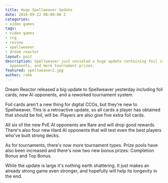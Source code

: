 ```yaml
---
title: Huge Spellweaver Update
date: 2016-09-22 00:00:00 Z
categories:
- video games
tags:
- video games
- ccg
- review
- spellweaver
- dream reactor
layout: post
description: Spellweaver just unvieled a huge update containing foil cards, new AI
  opponents, and more tournament prizes.
featured: spellweaver2.jpg
author: robk
---
```


Dream Reactor released a big update to Spellweaver yesterday including foil cards, new AI opponents, and a reworked tournament system.

Foil cards aren't a new thing for digital CCGs, but they're new to Spellweaver. This is a retroactive update, so all cards a player has obtained that should be foil, will be. Players are also give five extra foil cards.

All six of the new PvE AI opponents are Rare and will drop good rewards. There's also four new Hard AI opponents that will test even the best players who've built strong decks.

As for tournaments, there's now more tournament types. Prize pools have also been increased and there's now two new bonus prizes: Completion Bonus and Top Bonus.

While the update is large it's nothing earth shattering. It just makes an already strong game even stronger, and hopefully will help its longevity in the end.
